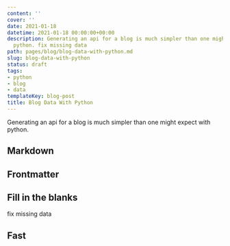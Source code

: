 ```yaml
---
content: ''
cover: ''
date: 2021-01-18
datetime: 2021-01-18 00:00:00+00:00
description: Generating an api for a blog is much simpler than one might expect with
  python. fix missing data
path: pages/blog/blog-data-with-python.md
slug: blog-data-with-python
status: draft
tags:
- python
- blog
- data
templateKey: blog-post
title: Blog Data With Python
---
```


Generating an api for a blog is much simpler than one might expect with python.

## Markdown

## Frontmatter

## Fill in the blanks

fix missing data

## Fast